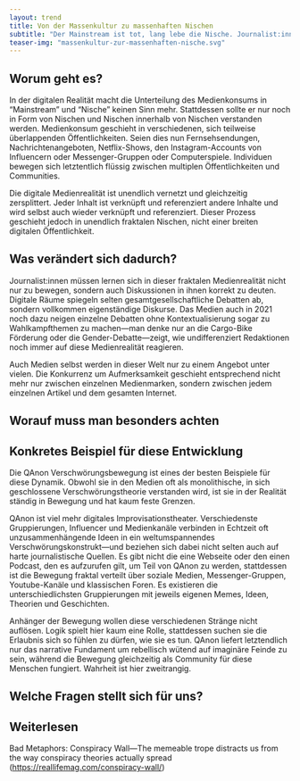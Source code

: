 ```yaml
---
layout: trend
title: Von der Massenkultur zu massenhaften Nischen
subtitle: "Der Mainstream ist tot, lang lebe die Nische. Journalist:innen müssen lernen diese neuen Medienrealität richtig zu manövrieren."
teaser-img: "massenkultur-zur-massenhaften-nische.svg"
---
```


## Worum geht es?
In der digitalen Realität macht die Unterteilung des Medienkonsums in “Mainstream” und “Nische” keinen Sinn mehr. Stattdessen sollte er nur noch in Form von Nischen und Nischen innerhalb von Nischen verstanden werden. Medienkonsum geschieht in verschiedenen, sich teilweise überlappenden Öffentlichkeiten. Seien dies nun Fernsehsendungen, Nachrichtenangeboten, Netflix-Shows, den Instagram-Accounts von Influencern oder Messenger-Gruppen oder Computerspiele. Individuen bewegen sich letztentlich flüssig zwischen multiplen Öffentlichkeiten und Communities.

Die digitale Medienrealität ist unendlich vernetzt und gleichzeitig zersplittert. Jeder Inhalt ist verknüpft und referenziert andere Inhalte und wird selbst auch wieder verknüpft und referenziert. Dieser Prozess geschieht jedoch in unendlich fraktalen Nischen, nicht einer breiten digitalen Öffentlichkeit.

## Was verändert sich dadurch?
Journalist:innen müssen lernen sich in dieser fraktalen Medienrealität nicht nur zu bewegen, sondern auch Diskussionen in ihnen korrekt zu deuten. Digitale Räume spiegeln selten gesamtgesellschaftliche Debatten ab, sondern vollkommen eigenständige Diskurse. Das Medien auch in 2021 noch dazu neigen einzelne Debatten ohne Kontextualisierung sogar zu Wahlkampfthemen zu machen—man denke nur an die Cargo-Bike Förderung oder die Gender-Debatte—zeigt, wie undifferenziert Redaktionen noch immer auf diese Medienrealität reagieren.

Auch Medien selbst werden in dieser Welt nur zu einem Angebot unter vielen. Die Konkurrenz um Aufmerksamkeit geschieht entsprechend nicht mehr nur zwischen einzelnen Medienmarken, sondern zwischen jedem einzelnen Artikel und dem gesamten Internet.

## Worauf muss man besonders achten

## Konkretes Beispiel für diese Entwicklung
Die QAnon Verschwörungsbewegung ist eines der besten Beispiele für diese Dynamik. Obwohl sie in den Medien oft als monolithische, in sich geschlossene Verschwörungstheorie verstanden wird, ist sie in der Realität ständig in Bewegung und hat kaum feste Grenzen. 

QAnon ist viel mehr digitales Improvisationstheater. Verschiedenste Gruppierungen, Influencer und Medienkanäle verbinden in Echtzeit oft unzusammenhängende Ideen in ein weltumspannendes Verschwörungskonstrukt—und beziehen sich dabei nicht selten auch auf harte journalistische Quellen. Es gibt nicht die eine Webseite oder den einen Podcast, den es aufzurufen gilt, um Teil von QAnon zu werden, stattdessen ist die Bewegung fraktal verteilt über soziale Medien, Messenger-Gruppen, Youtube-Kanäle und klassischen Foren. Es existieren die unterschiedlichsten Gruppierungen mit jeweils eigenen Memes, Ideen, Theorien und Geschichten.

Anhänger der Bewegung wollen diese verschiedenen Stränge nicht auflösen. Logik spielt hier kaum eine Rolle, stattdessen suchen sie die Erlaubnis sich so fühlen zu dürfen, wie sie es tun. QAnon liefert letztendlich nur das narrative Fundament um rebellisch wütend auf imaginäre Feinde zu sein, während die Bewegung gleichzeitig als Community für diese Menschen fungiert. Wahrheit ist hier zweitrangig.

## Welche Fragen stellt sich für uns?

## Weiterlesen

Bad Metaphors: Conspiracy Wall—The memeable trope distracts us from the way conspiracy theories actually spread (https://reallifemag.com/conspiracy-wall/)